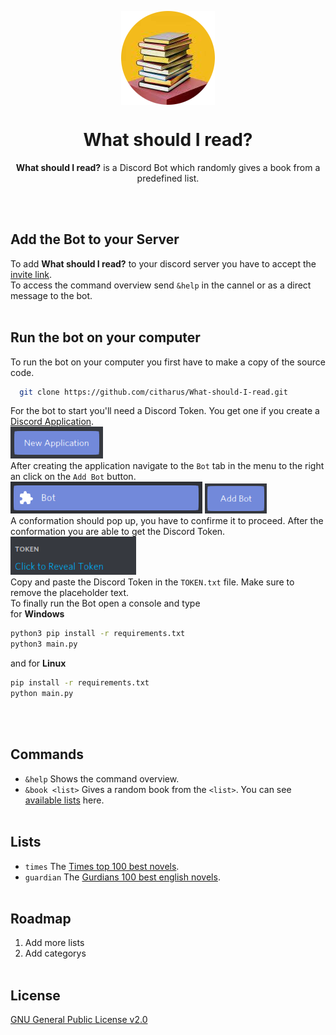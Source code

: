 <p align="center"><img align="center" src="https://github.com/citharus/What-should-I-read/blob/master/assets/logo.png"/></p>
<h1 align="center">What should I read?</h1>

<p align="center"><b>What should I read?</b> is a Discord Bot which randomly gives a book from a predefined list.</p>
<br/><br/>

## Add the Bot to your Server
To add **What should I read?** to your discord server you have to accept the [invite link](https://discord.com/api/oauth2/authorize?client_id=753649712149692580&permissions=18432&scope=bot).  
To access the command overview send `&help` in the cannel or as a direct message to the bot.
<br/><br/>

## Run the bot on your computer
To run the bot on your computer you first have to make a copy of the source code.
```bash 
  git clone https://github.com/citharus/What-should-I-read.git
```
For the bot to start you'll need a Discord Token. You get one if you create a [Discord Application](https://discord.com/developers/applications/).  
<img src="https://github.com/citharus/What-should-I-read/blob/master/assets/create_application.png"/>  
After creating the application navigate to the `Bot` tab in the menu to the right an click on the `Add Bot` button.   
<img src="https://github.com/citharus/What-should-I-read/blob/master/assets/menu.png"/>
<img src="https://github.com/citharus/What-should-I-read/blob/master/assets/bot.png"/>  
A conformation should pop up, you have to confirme it to proceed. After the conformation you are able to get the Discord Token.  
<img src="https://github.com/citharus/What-should-I-read/blob/master/assets/token.png"/>  
Copy and paste the Discord Token in the `TOKEN.txt` file. Make sure to remove the placeholder text.  
To finally run the Bot open a console and type  
for **Windows**
```bash
python3 pip install -r requirements.txt
python3 main.py
```
and for **Linux**
```bash
pip install -r requirements.txt
python main.py
```
<br/><br/>

## Commands
* `&help` Shows the command overview.  
* `&book <list>` Gives a random book from the `<list>`. You can see [available lists](https://github.com/citharus/What-should-I-read/blob/master/README.md/#Lists) here.
<br/><br/>

## Lists
* `times` The [Times top 100 best novels](https://en.wikipedia.org/wiki/Time%27s_List_of_the_100_Best_Novels).
* `guardian` The [Gurdians 100 best english novels](https://www.theguardian.com/books/2015/aug/17/the-100-best-novels-written-in-english-the-full-list).
<br/><br/>

## Roadmap
1. Add more lists
2. Add categorys
<br/><br/>

## License
[GNU General Public License v2.0](https://github.com/citharus/What-should-I-read/blob/master/LICENSE)
